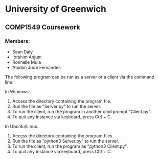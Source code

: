 # University of Greenwich
## COMP1549 Coursework
### Members:
- Sean Daly
- Ibrahim Anjum
- Ronnelle Muia
- Abidon Jude Fernandes

The following program can be run as a server or a client via the command line. 

In Windows:
1. Access the directory containing the program file.
2. Run the file as "Server.py" to run the server.
3. To run the client, run the program in another cmd prompt "Client.py".
4. To quit any instance via keyboard, press Ctrl + C.

In Ubuntu/Linux:
1. Access the directory containing the program files. 
2. Run the file as "python3 Server.py" to run the server.
3. To run the client, run the program as "python3 Client.py".
4. To quit any instance via keyboard, press Ctrl + C.
